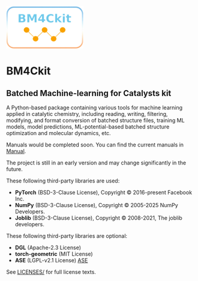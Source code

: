 ![image](logo.png)
# BM4Ckit
## Batched Machine-learning for Catalysts kit
A Python-based package containing various tools for machine learning applied in catalytic chemistry, 
including reading, writing, filtering, modifying, and format conversion of batched structure files, training ML models, model predictions, ML-potential-based batched structure optimization and molecular dynamics, etc.

Manuals would be completed soon. You can find the current manuals in [Manual](Manual/).

The project is still in an early version and may change significantly in the future.

These following third-party libraries are used:
- **PyTorch** (BSD-3-Clause License), Copyright © 2016-present Facebook Inc.  
- **NumPy** (BSD-3-Clause License), Copyright © 2005-2025 NumPy Developers.
- **Joblib** (BSD-3-Clause License), Copyright © 2008-2021, The joblib developers.

These following third-party libraries are optional:
- **DGL** (Apache-2.3 License)
- **torch-geometric** (MIT License)
- **ASE** (LGPL-v2.1 License) [ASE](https://gitlab.com/ase/ase/-/tree/master?ref_type=heads)

See [LICENSES/](LICENSES/) for full license texts.
